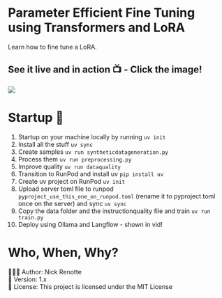 # Parameter Efficient Fine Tuning using Transformers and LoRA
Learn how to fine tune a LoRA. 

## See it live and in action 📺 - Click the image!
<a href="https://youtu.be/D3pXSkGceY0"><img src="https://i.imgur.com/nEfrhIQ.png"/></a>

# Startup 🚀
1. Startup on your machine locally by running `uv init`
2. Install all the stuff `uv sync`
3. Create samples `uv run syntheticdatageneration.py`
4. Process them `uv run preprocessing.py`
5. Improve quality `uv run dataquality`
6. Transition to RunPod and install uv `pip install uv`
7. Create uv project on RunPod `uv init` 
8. Upload server toml file to runpod `pyproject_use_this_one_on_runpod.toml` (rename it to pyproject.toml once on the server) and sync `uv sync`
9. Copy the data folder and the instructionquality file and train `uv run train.py`
10. Deploy using Ollama and Langflow - shown in vid!

# Who, When, Why?

👨🏾‍💻 Author: Nick Renotte <br />
📅 Version: 1.x<br />
📜 License: This project is licensed under the MIT License </br>
